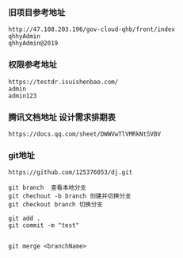 ### 旧项目参考地址
```
http://47.108.203.196/gov-cloud-qhb/front/index
qhhyAdmin
qhhyAdmin@2019

```
### 权限参考地址
```
https://testdr.isuishenbao.com/
admin
admin123
```
### 腾讯文档地址 设计需求排期表
```
https://docs.qq.com/sheet/DWWVwTlVMRkNtSVBV
```

### git地址
```
https://github.com/125376053/dj.git
```
```
git branch  查看本地分支
git chechout -b branch 创建并切换分支
git checkout branch 切换分支

git add .
git commit -m "test"


git merge <branchName>
```